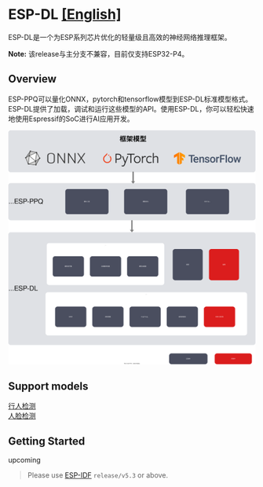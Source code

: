 # ESP-DL [[English]](./README.md)

ESP-DL是一个为ESP系列芯片优化的轻量级且高效的神经网络推理框架。

**Note:**
该release与主分支不兼容，目前仅支持ESP32-P4。

## Overview
ESP-PPQ可以量化ONNX，pytorch和tensorflow模型到ESP-DL标准模型格式。ESP-DL提供了加载，调试和运行这些模型的API。使用ESP-DL，你可以轻松快速地使用Espressif的SoC进行AI应用开发。

<p align="center">
    <img width="600" src="./docs/_static/architecture_cn.drawio.svg">
</p>

## Support models

[行人检测](./models/pedestrian_detect/)  
[人脸检测](./models/human_face_detect/)

## Getting Started

upcoming

> Please use [ESP-IDF](https://github.com/espressif/esp-idf) `release/v5.3` or above.